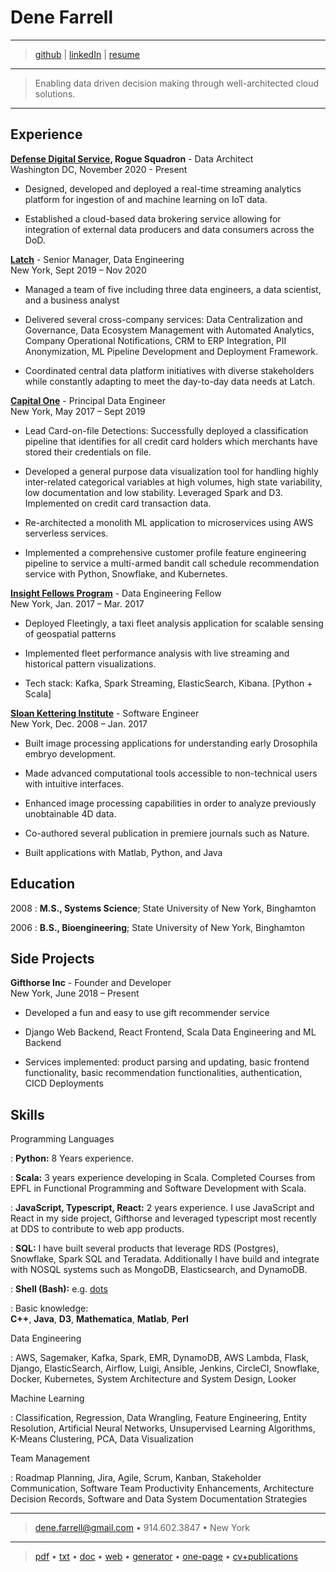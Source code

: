 Dene Farrell
============

----

> [github] |
> [linkedIn] |
> [resume][web]

----

> Enabling data driven decision making through well-architected cloud solutions.

----

Experience
---------

**[Defense Digital Service], Rogue Squadron** - Data Architect  
Washington DC, November 2020 - Present

* Designed, developed and deployed a real-time streaming analytics platform for ingestion of and machine learning on IoT data.

* Established a cloud-based data brokering service allowing for integration of external data producers and data consumers across the DoD.

**[Latch]** - Senior Manager, Data Engineering  
New York, Sept 2019 – Nov 2020  

* Managed a team of five including three data engineers, a data scientist, and a business analyst

* Delivered several cross-company services: Data Centralization and Governance, Data Ecosystem Management with Automated Analytics, Company Operational Notifications, CRM to ERP Integration, PII Anonymization, ML Pipeline Development and Deployment Framework.

* Coordinated central data platform initiatives with diverse stakeholders while constantly adapting to meet the day-to-day data needs at Latch.

**[Capital One]** - Principal Data Engineer  
New York, May 2017 – Sept 2019  

* Lead Card-on-file Detections: Successfully deployed a classification pipeline that identifies for all credit card holders which merchants have stored their credentials on file.

* Developed a general purpose data visualization tool for handling highly inter-related categorical variables at high volumes, high state variability, low documentation and low stability. Leveraged Spark and D3. Implemented on credit card transaction data.

* Re-architected a monolith ML application to microservices using AWS serverless services.

* Implemented a comprehensive customer profile feature engineering pipeline to service a multi-armed bandit call schedule recommendation service with Python, Snowflake, and Kubernetes.

**[Insight Fellows Program]** - Data Engineering Fellow  
New York, Jan. 2017 – Mar. 2017  

* Deployed Fleetingly, a taxi fleet analysis application for scalable sensing of geospatial patterns

* Implemented fleet performance analysis with live streaming and historical pattern visualizations.

* Tech stack: Kafka, Spark Streaming, ElasticSearch, Kibana. [Python + Scala]

**[Sloan Kettering Institute]** - Software Engineer  
New York, Dec. 2008 – Jan. 2017  

* Built image processing applications for understanding early Drosophila embryo development.

* Made advanced computational tools accessible to non-technical users with intuitive interfaces.

* Enhanced image processing capabilities in order to analyze previously unobtainable 4D data.

* Co-authored several publication in premiere journals such as Nature.

* Built applications with Matlab, Python, and Java

Education
---------

2008
:   **M.S., Systems Science**; State University of New York, Binghamton

2006
:   **B.S., Bioengineering**; State University of New York, Binghamton
								      

Side Projects
--------------------

**Gifthorse Inc** - Founder and Developer  
New York, June 2018 – Present

* Developed a fun and easy to use gift recommender service

* Django Web Backend, React Frontend, Scala Data Engineering and ML Backend

* Services implemented: product parsing and updating, basic frontend functionality, basic recommendation functionalities, authentication, CICD Deployments

Skills
--------------------

Programming Languages

:   **Python:** 8 Years experience.  

:   **Scala:**  3 years experience developing in Scala. Completed Courses from EPFL in Functional Programming and Software Development with Scala.

:   **JavaScript, Typescript, React:** 2 years experience. I use JavaScript and React in my side project, Gifthorse and leveraged typescript most recently at DDS to contribute to web app products.

:   **SQL:** I have built several products that leverage RDS (Postgres), Snowflake, Spark SQL and Teradata. Additionally I have build and integrate with NOSQL systems such as MongoDB, Elasticsearch, and DynamoDB.

:   **Shell (Bash):** e.g. [dots]

:   Basic knowledge:  
 **C++**, **Java**, **D3**, **Mathematica**, **Matlab**, **Perl**

Data Engineering

:   AWS, Sagemaker, Kafka, Spark, EMR, DynamoDB, AWS Lambda, Flask, Django, ElasticSearch, Airflow, Luigi, Ansible, Jenkins, CircleCI, Snowflake, Docker, Kubernetes, System Architecture and System Design, Looker

Machine Learning

:   Classification, Regression, Data Wrangling, Feature Engineering, Entity Resolution, Artificial Neural Networks, Unsupervised Learning Algorithms, K-Means Clustering, PCA, Data Visualization

Team Management  

:    Roadmap Planning, Jira, Agile, Scrum, Kanban, Stakeholder Communication, Software Team Productivity Enhancements, Architecture Decision Records, Software and Data System Documentation Strategies  

----

> <dene.farrell@gmail.com> • 914.602.3847 • New York

----  

> [pdf] • [txt] • [doc] • [web] • [generator] • [one-page] • [cv+publications]

[pdf]: https://dfarrel1.github.io/index.pdf "pdf version"
[txt]: https://dfarrel1.github.io/index.txt "tex version"
[doc]: https://dfarrel1.github.io/index.docx "doc version"
[web]: https://dfarrel1.github.io/ "web version"
[generator]: https://github.com/dfarrel1/dfarrel1.github.io/ "resume generator"
[one-page]: https://dfarrel1.github.io/one-page/Dene-Farrell-resume-2021-June-onepage.pdf "one page pdf"
[cv+publications]: https://dfarrel1.github.io/one-page/Dene-Farrell-CV-2021-June.pdf "cv pdf"
[github]: https://github.com/dfarrel1 "personal github"
[linkedin]: https://www.linkedin.com/in/denefarrell/ "personal linkedin"
[gifthorse]: https://gifthorse.shop "gifthorse"
[dots]: https://github.com/dfarrel1/dots "personal dots repo"
[Defense Digital Service]: https://www.dds.mil/ "Defense Digital Service"
[Latch]: https://www.latch.com/ "Latch"
[Capital One]: https://www.capitalone.com/tech/ "Capital One"
[Insight Fellows Program]: https://insightfellows.com/ "Insight Fellows Program"
[Sloan Kettering Institute]: https://www.mskcc.org/research/ski/labs/jennifer-zallen "Sloan Kettering Institute"
